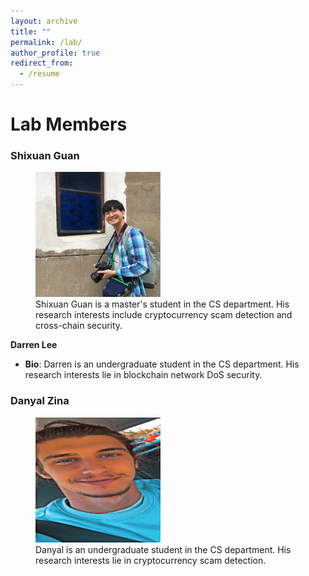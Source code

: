 ```yaml
---
layout: archive
title: ""
permalink: /lab/
author_profile: true
redirect_from:
  - /resume
---
```


Lab Members
======

<!-- <img style="float: left;" src="../images/shixuan.jpg"  width="200" height="200" title="Shixuan Guan"> -->

<!--
<figure>
  <img src="../images/shixuan.jpg" alt="Shixuan Guan" width="200" height="200" />
  <figcaption>Shixuan is a master's student in the CS department. His research interests include cryptocurrency scam detection and cross-chain security.</figcaption>
</figure>
-->

<!--| ![sx.jpg](../images/shixuan.jpg) <img width=200/>| 
|:--:| 
| **Shixuan Guan** is a master's student in the CS department. His research interests include cryptocurrency scam detection and cross-chain security. | -->

<h3>Shixuan Guan</h3>
<figure class="figure">
  <img src="../images/shixuan.jpg" alt=""  width="200" height="200">
  <figcaption class="figcaption">Shixuan Guan is a master's student in the CS department. His research interests include cryptocurrency scam detection and cross-chain security. </figcaption>
</figure>

**Darren Lee**
  * **Bio**: Darren is an undergraduate student in the CS department. His research interests lie in blockchain network DoS security.

<h3>Danyal Zina</h3>
<figure class="figure">
  <img src="../images/danyal.jpg" alt=""  width="200" height="200">
  <figcaption class="figcaption">Danyal is an undergraduate student in the CS department. His research interests lie in cryptocurrency scam detection. </figcaption>
</figure>
